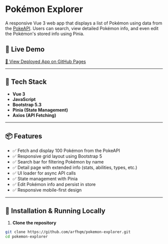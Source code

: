 # Pokémon Explorer

A responsive Vue 3 web app that displays a list of Pokémon using data from the [PokeAPI](https://pokeapi.co/). Users can search, view detailed Pokémon info, and even edit the Pokémon's stored info using Pinia.

## 🚀 Live Demo
[🔗 View Deployed App on GitHub Pages](https://arfhqm.github.io/pokemon-explorer/)

---

## 🧰 Tech Stack

- **Vue 3**
- **JavaScript**
- **Bootstrap 5.3**
- **Pinia (State Management)**
- **Axios (API Fetching)**

---

## 📦 Features

- ✅ Fetch and display 100 Pokémon from the PokeAPI
- ✅ Responsive grid layout using Bootstrap 5
- ✅ Search bar for filtering Pokémon by name
- ✅ Detail page with extended info (stats, abilities, types, etc.)
- ✅ UI loader for async API calls
- ✅ State management with Pinia
- ✅ Edit Pokémon info and persist in store
- ✅ Responsive mobile-first design
---

## 🔧 Installation & Running Locally

1. **Clone the repository**
```bash
git clone https://github.com/arfhqm/pokemon-explorer.git
cd pokemon-explorer
